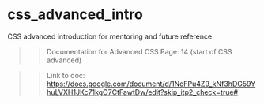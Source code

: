 # css_advanced_intro
CSS advanced introduction for mentoring and future reference.

>> Documentation for Advanced CSS
>> Page: 14 (start of CSS advanced)

>> Link to doc: https://docs.google.com/document/d/1NoFPu4Z9_kNf3hDG59YhuLVXH1JKc71kgO7CtFawtDw/edit?skip_itp2_check=true#
